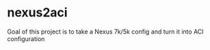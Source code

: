 # nexus2aci

Goal of this project is to take a Nexus 7k/5k config and turn it into ACI configuration